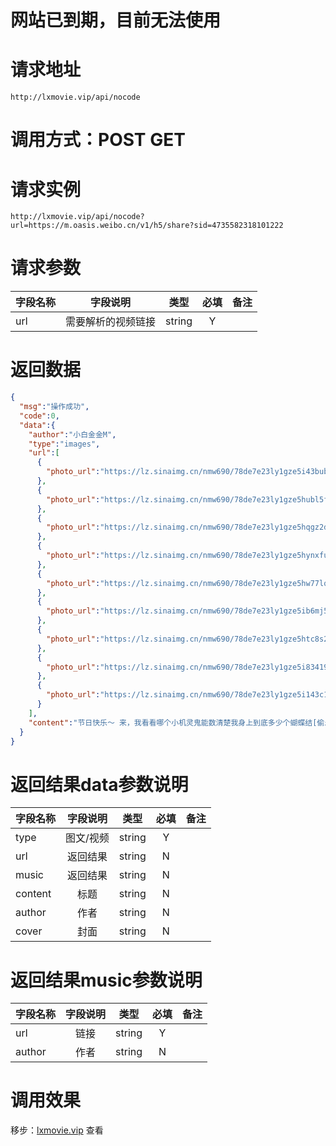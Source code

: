 # 网站已到期，目前无法使用
# 请求地址

```
http://lxmovie.vip/api/nocode
```

# 调用方式：POST GET

# 请求实例

```
http://lxmovie.vip/api/nocode?url=https://m.oasis.weibo.cn/v1/h5/share?sid=4735582318101222
```

# 请求参数

|字段名称       |字段说明         |类型            |必填            |备注     |
| -------------|:--------------:|:--------------:|:--------------:| ------:|
|url|需要解析的视频链接|string|Y||

# 返回数据

```json
{
  "msg":"操作成功",
  "code":0,
  "data":{
    "author":"小白金金M",
    "type":"images",
    "url":[
      {
        "photo_url":"https://lz.sinaimg.cn/nmw690/78de7e23ly1gze5i43bubj21zm2niqv5.jpg"
      },
      {
        "photo_url":"https://lz.sinaimg.cn/nmw690/78de7e23ly1gze5hubl5fj21ns27p1kx.jpg"
      },
      {
        "photo_url":"https://lz.sinaimg.cn/nmw690/78de7e23ly1gze5hqgz2dj21xs2l0qv5.jpg"
      },
      {
        "photo_url":"https://lz.sinaimg.cn/nmw690/78de7e23ly1gze5hynxfuj22d91rxb29.jpg"
      },
      {
        "photo_url":"https://lz.sinaimg.cn/nmw690/78de7e23ly1gze5hw77lqj21jn2277wh.jpg"
      },
      {
        "photo_url":"https://lz.sinaimg.cn/nmw690/78de7e23ly1gze5ib6mj5j22t823xqv5.jpg"
      },
      {
        "photo_url":"https://lz.sinaimg.cn/nmw690/78de7e23ly1gze5htc8s2j21mu26hhdt.jpg"
      },
      {
        "photo_url":"https://lz.sinaimg.cn/nmw690/78de7e23ly1gze5i83419j22c0340e82.jpg"
      },
      {
        "photo_url":"https://lz.sinaimg.cn/nmw690/78de7e23ly1gze5i143c1j222o2rk4qq.jpg"
      }
    ],
    "content":"节日快乐～ 来，我看看哪个小机灵鬼能数清楚我身上到底多少个蝴蝶结[偷乐] #约会穿搭 #完美新年计划 #虎年开运穿搭"
  }
}
```


# 返回结果data参数说明

|字段名称       |字段说明         |类型            |必填            |备注     |
| -------------|:--------------:|:--------------:|:--------------:| ------:|
|type|图文/视频|string|Y||
|url|返回结果|string|N||
|music|返回结果|string|N||
|content|标题|string|N||
|author|作者|string|N||
|cover|封面|string|N||

# 返回结果music参数说明

|字段名称       |字段说明         |类型            |必填            |备注     |
| -------------|:--------------:|:--------------:|:--------------:| ------:|
|url|链接|string|Y||
|author|作者|string|N||


# 调用效果

移步：[lxmovie.vip](lxmovie.vip) 查看





